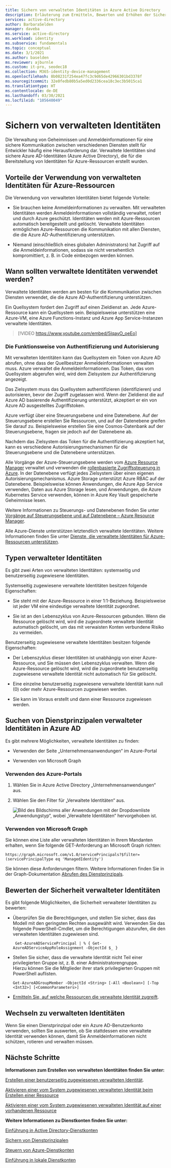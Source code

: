 ```yaml
---
title: Sichern von verwalteten Identitäten in Azure Active Directory
description: Erläuterung zum Ermitteln, Bewerten und Erhöhen der Sicherheit verwalteter Identitäten.
services: active-directory
author: BarbaraSelden
manager: daveba
ms.service: active-directory
ms.workload: identity
ms.subservice: fundamentals
ms.topic: conceptual
ms.date: 3/1/2021
ms.author: baselden
ms.reviewer: ajburnle
ms.custom: it-pro, seodec18
ms.collection: M365-identity-device-management
ms.openlocfilehash: 8b08231f254ea47fc3c9d65de42966301bd3378f
ms.sourcegitcommit: 32e0fedb80b5a5ed0d2336cea18c3ec3b5015ca1
ms.translationtype: HT
ms.contentlocale: de-DE
ms.lasthandoff: 03/30/2021
ms.locfileid: "105640049"
---
```

# <a name="securing-managed-identities"></a>Sichern von verwalteten Identitäten

Die Verwaltung von Geheimnissen und Anmeldeinformationen für eine sichere Kommunikation zwischen verschiedenen Diensten stellt für Entwickler häufig eine Herausforderung dar. Verwaltete Identitäten sind sichere Azure AD-Identitäten (Azure Active Directory), die für die Bereitstellung von Identitäten für Azure-Ressourcen erstellt wurden.

## <a name="benefits-of-using-managed-identities-for-azure-resources"></a>Vorteile der Verwendung von verwalteten Identitäten für Azure-Ressourcen

Die Verwendung von verwalteten Identitäten bietet folgende Vorteile:

* Sie brauchen keine Anmeldeinformationen zu verwalten. Mit verwalteten Identitäten werden Anmeldeinformationen vollständig verwaltet, rotiert und durch Azure geschützt. Identitäten werden mit Azure-Ressourcen automatisch bereitgestellt und gelöscht. Verwaltete Identitäten ermöglichen Azure-Ressourcen die Kommunikation mit allen Diensten, die die Azure AD-Authentifizierung unterstützen.

* Niemand (einschließlich eines globalen Administrators) hat Zugriff auf die Anmeldeinformationen, sodass sie nicht versehentlich kompromittiert, z. B. in Code einbezogen werden können.

## <a name="when-to-use-managed-identities"></a>Wann sollten verwaltete Identitäten verwendet werden?

Verwaltete Identitäten werden am besten für die Kommunikation zwischen Diensten verwendet, die die Azure AD-Authentifizierung unterstützen. 

Ein Quellsystem fordert den Zugriff auf einen Zieldienst an. Jede Azure-Ressource kann ein Quellsystem sein. Beispielsweise unterstützen eine Azure-VM, eine Azure Functions-Instanz und Azure App Service-Instanzen verwaltete Identitäten.

   > [!VIDEO https://www.youtube.com/embed/5lqayO_oeEo]

### <a name="how-authentication-and-authorization-work"></a>Die Funktionsweise von Authentifizierung und Autorisierung

Mit verwalteten Identitäten kann das Quellsystem ein Token von Azure AD abrufen, ohne dass der Quellbesitzer Anmeldeinformationen verwalten muss. Azure verwaltet die Anmeldeinformationen. Das Token, das vom Quellsystem abgerufen wird, wird dem Zielsystem zur Authentifizierung angezeigt. 

Das Zielsystem muss das Quellsystem authentifizieren (identifizieren) und autorisieren, bevor der Zugriff zugelassen wird. Wenn der Zieldienst die auf Azure AD basierende Authentifizierung unterstützt, akzeptiert er ein von Azure AD ausgestelltes Zugriffstoken. 

Azure verfügt über eine Steuerungsebene und eine Datenebene. Auf der Steuerungsebene erstellen Sie Ressourcen, und auf der Datenebene greifen Sie darauf zu. Beispielsweise erstellen Sie eine Cosmos-Datenbank auf der Steuerungsebene, fragen sie jedoch auf der Datenebene ab.

Nachdem das Zielsystem das Token für die Authentifizierung akzeptiert hat, kann es verschiedene Autorisierungsmechanismen für die Steuerungsebene und die Datenebene unterstützen.

Alle Vorgänge der Azure-Steuerungsebene werden vom [Azure Resource Manager](../../azure-resource-manager/management/overview.md) verwaltet und verwenden die [rollenbasierte Zugriffssteuerung in Azure](../../role-based-access-control/overview.md). In der Datenebene verfügt jedes Zielsystem über einen eigenen Autorisierungsmechanismus. Azure Storage unterstützt Azure RBAC auf der Datenebene. Beispielsweise können Anwendungen, die Azure App Service verwenden, Daten aus Azure Storage lesen, und Anwendungen, die Azure Kubernetes Service verwenden, können in Azure Key Vault gespeicherte Geheimnisse lesen.

Weitere Informationen zu Steuerungs- und Datenebenen finden Sie unter [Vorgänge auf Steuerungsebene und auf Datenebene – Azure Resource Manager](../../azure-resource-manager/management/control-plane-and-data-plane.md).

Alle Azure-Dienste unterstützen letztendlich verwaltete Identitäten. Weitere Informationen finden Sie unter [Dienste, die verwaltete Identitäten für Azure-Ressourcen unterstützen](../managed-identities-azure-resources/services-support-managed-identities.md).

##  

## <a name="types-of-managed-identities"></a>Typen verwalteter Identitäten

Es gibt zwei Arten von verwalteten Identitäten: systemseitig und benutzerseitig zugewiesene Identitäten.

Systemseitig zugewiesene verwaltete Identitäten besitzen folgende Eigenschaften:

* Sie steht mit der Azure-Ressource in einer 1:1-Beziehung. Beispielsweise ist jeder VM eine eindeutige verwaltete Identität zugeordnet.

* Sie ist an den Lebenszyklus von Azure-Ressourcen gebunden. Wenn die Ressource gelöscht wird, wird die zugeordnete verwaltete Identität automatisch gelöscht, um das mit verwaisten Konten verbundene Risiko zu vermeiden. 

Benutzerseitig zugewiesene verwaltete Identitäten besitzen folgende Eigenschaften:

* Der Lebenszyklus dieser Identitäten ist unabhängig von einer Azure-Ressource, und Sie müssen den Lebenszyklus verwalten. Wenn die Azure-Ressource gelöscht wird, wird die zugeordnete benutzerseitig zugewiesene verwaltete Identität nicht automatisch für Sie gelöscht.

* Eine einzelne benutzerseitig zugewiesene verwaltete Identität kann null (0) oder mehr Azure-Ressourcen zugewiesen werden.

* Sie kann im Voraus erstellt und dann einer Ressource zugewiesen werden.

## <a name="find-managed-identity-service-principals-in-azure-ad"></a>Suchen von Dienstprinzipalen verwalteter Identitäten in Azure AD

Es gibt mehrere Möglichkeiten, verwaltete Identitäten zu finden:

* Verwenden der Seite „Unternehmensanwendungen“ im Azure-Portal

* Verwenden von Microsoft Graph

### <a name="using-the-azure-portal"></a>Verwenden des Azure-Portals

1. Wählen Sie in Azure Active Directory „Unternehmensanwendungen“ aus.

2. Wählen Sie den Filter für „Verwaltete Identitäten“ aus. 

   ![Bild des Bildschirms aller Anwendungen mit der Dropdownliste „Anwendungstyp“, wobei „Verwaltete Identitäten“ hervorgehoben ist.](./media/securing-service-accounts/service-accounts-managed-identities.png)

 

### <a name="using-microsoft-graph"></a>Verwenden von Microsoft Graph

Sie können eine Liste aller verwalteten Identitäten in Ihrem Mandanten erhalten, wenn Sie folgende GET-Anforderung an Microsoft Graph richten:

`https://graph.microsoft.com/v1.0/servicePrincipals?$filter=(servicePrincipalType eq 'ManagedIdentity') `

Sie können diese Anforderungen filtern. Weitere Informationen finden Sie in der Graph-Dokumentation [Abrufen des Dienstprinzipals](/graph/api/serviceprincipal-get).

## <a name="assess-the-security-of-managed-identities"></a>Bewerten der Sicherheit verwalteter Identitäten 

Es gibt folgende Möglichkeiten, die Sicherheit verwalteter Identitäten zu bewerten:

* Überprüfen Sie die Berechtigungen, und stellen Sie sicher, dass das Modell mit den geringsten Rechten ausgewählt wird. Verwenden Sie das folgende PowerShell-Cmdlet, um die Berechtigungen abzurufen, die den verwalteten Identitäten zugewiesen sind.

   ` Get-AzureADServicePrincipal | % { Get-AzureADServiceAppRoleAssignment -ObjectId $_ }`

 
* Stellen Sie sicher, dass die verwaltete Identität nicht Teil einer privilegierten Gruppe ist, z. B. einer Administratorengruppe.  
Hierzu können Sie die Mitglieder ihrer stark privilegierten Gruppen mit PowerShell auflisten.

   `Get-AzureADGroupMember -ObjectId <String> [-All <Boolean>] [-Top <Int32>] [<CommonParameters>]`

* [Ermitteln Sie, auf welche Ressourcen die verwaltete Identität zugreift](../../role-based-access-control/role-assignments-list-powershell.md).

## <a name="move-to-managed-identities"></a>Wechseln zu verwalteten Identitäten

Wenn Sie einen Dienstprinzipal oder ein Azure AD-Benutzerkonto verwenden, sollten Sie auswerten, ob Sie stattdessen eine verwaltete Identität verwenden können, damit Sie Anmeldeinformationen nicht schützen, rotieren und verwalten müssen. 

## <a name="next-steps"></a>Nächste Schritte

**Informationen zum Erstellen von verwalteten Identitäten finden Sie unter:** 

[Erstellen einer benutzerseitig zugewiesenen verwalteten Identität](../managed-identities-azure-resources/how-to-manage-ua-identity-portal.md). 

[Aktivieren einer vom System zugewiesenen verwalteten Identität beim Erstellen einer Ressource](../managed-identities-azure-resources/qs-configure-portal-windows-vm.md)

[Aktivieren einer vom System zugewiesenen verwalteten Identität auf einer vorhandenen Ressource](../managed-identities-azure-resources/qs-configure-portal-windows-vm.md)

**Weitere Informationen zu Dienstkonten finden Sie unter:**

[Einführung in Active Directory-Dienstkonten](service-accounts-introduction-azure.md)

[Sichern von Dienstprinzipalen](service-accounts-principal.md)

[Steuern von Azure-Dienstkonten](service-accounts-governing-azure.md)

[Einführung in lokale Dienstkonten](service-accounts-on-premises.md)

 

 

